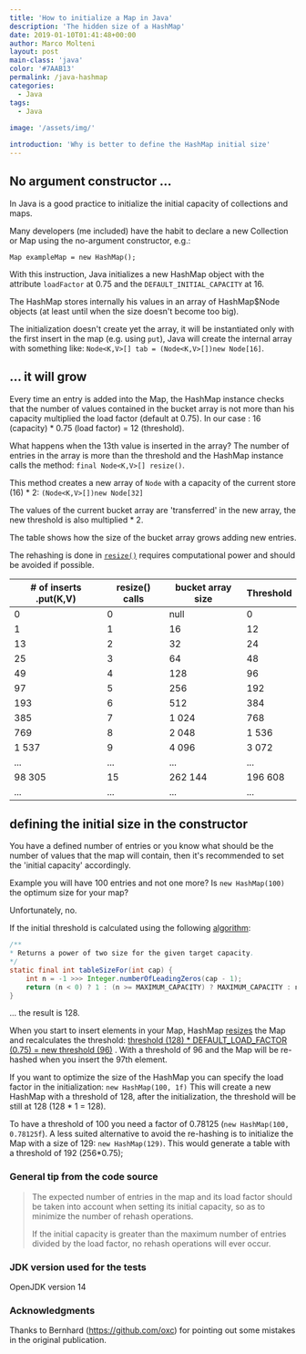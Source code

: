 ```yaml
---
title: 'How to initialize a Map in Java'
description: 'The hidden size of a HashMap'
date: 2019-01-10T01:41:48+00:00
author: Marco Molteni
layout: post
main-class: 'java'
color: '#7AAB13'
permalink: /java-hashmap
categories:
  - Java
tags:
  - Java
 
image: '/assets/img/'

introduction: 'Why is better to define the HashMap initial size'
---
```

## No argument constructor ...

In Java is a good practice to initialize the initial capacity of collections and maps.

Many developers (me included) have the habit to declare a new Collection or Map using the no-argument constructor, e.g.:

`Map exampleMap = new HashMap();`

With this instruction, Java initializes a new HashMap object with the attribute `loadFactor` at 0.75 and the `DEFAULT_INITIAL_CAPACITY` at 16.

The HashMap stores internally his values in an array of HashMap$Node objects (at least until when the size doesn't become too big).

The initialization doesn't create yet the array, it will be instantiated only with the first insert in the map (e.g. using `put`),
 Java will create the internal array with something like: `Node<K,V>[] tab = (Node<K,V>[])new Node[16]`.

## ... it will grow

Every time an entry is added into the Map, the HashMap instance checks that the number of values contained in the bucket array is not more than his capacity multiplied the load factor (default at 0.75).
In our case : 16 (capacity) * 0.75 (load factor) = 12 (threshold).

What happens when the 13th value is inserted in the array? The number of entries in the array is more than the threshold and the HashMap instance calls the method: `final Node<K,V>[] resize()`.

This method creates a new array of `Node` with a capacity of the current store (16) * 2:
`(Node<K,V>[])new Node[32]`

The values of the current bucket array are 'transferred' in the new array, the new threshold is also multiplied * 2.

The table shows how the size of the bucket array grows adding new entries.

The rehashing is done in  [`resize()`](https://github.com/openjdk/jdk/blob/9d764ee48ee7c2e7be7a25aee2ed7bed2fcd2000/src/java.base/share/classes/java/util/HashMap.java#L678) requires computational power and should be avoided if possible.

|# of inserts .put(K,V)|resize() calls|bucket array size|Threshold|
|---|---|---|---|
|0|0|null|0|
|1|1|16|12|
|13|2|32|24|
|25|3|64|48|
|49|4|128|96|
|97|5|256|192|
|193|6|512|384|
|385|7|1 024|768|
|769|8|2 048|1 536|
|1 537|9|4 096|3 072|
|...|...|...|...|
|98 305|15|262 144|196 608|
|...|...|...|...|

## defining the initial size in the constructor

You have a defined number of entries or you know what should be the number of values that the map will contain, then it's recommended to set the 'initial capacity' accordingly.

Example you will have 100 entries and not one more? Is `new HashMap(100)` the optimum size for your map?
 
Unfortunately, no.

If the initial threshold is calculated using the following [algorithm](https://github.com/openjdk/jdk/blob/9d764ee48ee7c2e7be7a25aee2ed7bed2fcd2000/src/java.base/share/classes/java/util/HashMap.java#L379):

```java
/**
* Returns a power of two size for the given target capacity.
*/
static final int tableSizeFor(int cap) {
    int n = -1 >>> Integer.numberOfLeadingZeros(cap - 1);
    return (n < 0) ? 1 : (n >= MAXIMUM_CAPACITY) ? MAXIMUM_CAPACITY : n + 1;
}
```
... the result is 128.

When you start to insert elements in your Map, HashMap [resizes](https://github.com/openjdk/jdk/blob/9d764ee48ee7c2e7be7a25aee2ed7bed2fcd2000/src/java.base/share/classes/java/util/HashMap.java#L630) the Map and recalculates the threshold: [threshold (128) * DEFAULT_LOAD_FACTOR (0.75) = new threshold (96)](https://github.com/openjdk/jdk/blob/9d764ee48ee7c2e7be7a25aee2ed7bed2fcd2000/src/java.base/share/classes/java/util/HashMap.java#L696) .
With a threshold of 96 and the Map will be re-hashed when you insert the 97th element. 

If you want to optimize the size of the HashMap you can specify the load factor in the initialization:
`new HashMap(100, 1f)`
This will create a new HashMap with a threshold of 128, after the initialization, the threshold will be still at 128 (128 * 1 = 128).

To have a threshold of 100 you need a factor of 0.78125 (`new HashMap(100, 0.78125f`). A less suited alternative to avoid the re-hashing is to initialize the Map with a size of 129: `new HashMap(129)`. This would generate a table with a threshold of 192 (256*0.75); 

### General tip from the code source
> The expected number of entries in the map and its load factor should be taken into account when
> setting its initial capacity, so as to minimize the number of rehash operations.
>
> If the initial capacity is greater than the maximum number of entries divided by the load factor, no rehash operations will ever occur.

### JDK version used for the tests

OpenJDK version 14

### Acknowledgments
Thanks to Bernhard (https://github.com/oxc) for pointing out some mistakes in the original publication.
